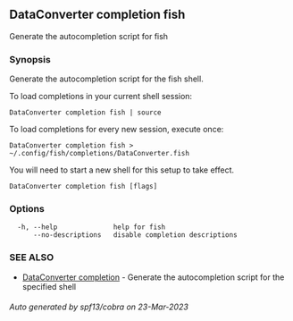 ## DataConverter completion fish

Generate the autocompletion script for fish

### Synopsis

Generate the autocompletion script for the fish shell.

To load completions in your current shell session:

	DataConverter completion fish | source

To load completions for every new session, execute once:

	DataConverter completion fish > ~/.config/fish/completions/DataConverter.fish

You will need to start a new shell for this setup to take effect.


```
DataConverter completion fish [flags]
```

### Options

```
  -h, --help              help for fish
      --no-descriptions   disable completion descriptions
```

### SEE ALSO

* [DataConverter completion](DataConverter_completion.md)	 - Generate the autocompletion script for the specified shell

###### Auto generated by spf13/cobra on 23-Mar-2023
